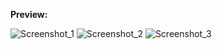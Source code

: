 <b>Preview:</b>

![Screenshot_1](https://user-images.githubusercontent.com/29331682/129492282-0c9879de-7b3e-4c07-a4a8-dcb85fd65e22.jpeg)
![Screenshot_2](https://user-images.githubusercontent.com/29331682/129492285-f543e640-01ed-402a-b051-d700adb8dd18.jpeg)
![Screenshot_3](https://user-images.githubusercontent.com/29331682/129492291-3475dcd1-d7b3-4e46-9aec-e6a990b6e0f0.jpeg)

